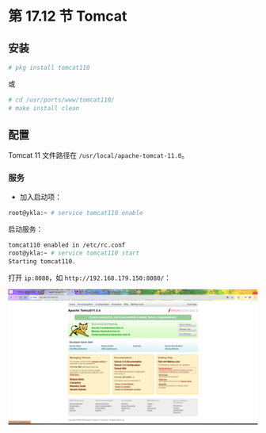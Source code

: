 # 第 17.12 节 Tomcat

## 安装

```sh
# pkg install tomcat110
```

或

```sh
# cd /usr/ports/www/tomcat110/ 
# make install clean
```

## 配置

Tomcat 11 文件路径在 `/usr/local/apache-tomcat-11.0`。

### 服务

- 加入启动项：
  
```sh
root@ykla:~ # service tomcat110 enable
```

启动服务：

```sh
tomcat110 enabled in /etc/rc.conf
root@ykla:~ # service tomcat110 start
Starting tomcat110.
```

打开 `ip:8080`，如 `http://192.168.179.150:8080/`：

![Tomcat FreeBSD](../.gitbook/assets/tomcat1.png)
